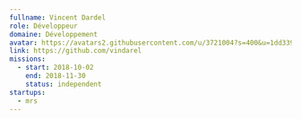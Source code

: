 ```yaml
---
fullname: Vincent Dardel
role: Développeur
domaine: Développement
avatar: https://avatars2.githubusercontent.com/u/3721004?s=400&u=1dd339c8791cde01920fd5235e5ce82cda9049e4&v=4
link: https://github.com/vindarel
missions:
  - start: 2018-10-02
    end: 2018-11-30
    status: independent
startups:
  - mrs
---
```

